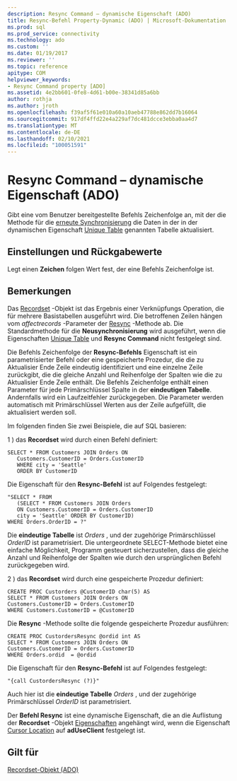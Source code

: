 ```yaml
---
description: Resync Command – dynamische Eigenschaft (ADO)
title: Resync-Befehl Property-Dynamic (ADO) | Microsoft-Dokumentation
ms.prod: sql
ms.prod_service: connectivity
ms.technology: ado
ms.custom: ''
ms.date: 01/19/2017
ms.reviewer: ''
ms.topic: reference
apitype: COM
helpviewer_keywords:
- Resync Command property [ADO]
ms.assetid: 4e2bb601-0fe8-4d61-b00e-38341d85a6bb
author: rothja
ms.author: jroth
ms.openlocfilehash: f39af5f61e010a60a10aeb47788e862dd7b16064
ms.sourcegitcommit: 917df4ffd22e4a229af7dc481dcce3ebba0aa4d7
ms.translationtype: MT
ms.contentlocale: de-DE
ms.lasthandoff: 02/10/2021
ms.locfileid: "100051591"
---
```

# <a name="resync-command-property-dynamic-ado"></a>Resync Command – dynamische Eigenschaft (ADO)
Gibt eine vom Benutzer bereitgestellte Befehls Zeichenfolge an, mit der die Methode für die [erneute Synchronisierung](./resync-method.md) die Daten in der in der dynamischen Eigenschaft [Unique Table](./unique-table-unique-schema-unique-catalog-properties-dynamic-ado.md) genannten Tabelle aktualisiert.  
  
## <a name="settings-and-return-values"></a>Einstellungen und Rückgabewerte  
 Legt einen **Zeichen** folgen Wert fest, der eine Befehls Zeichenfolge ist.  
  
## <a name="remarks"></a>Bemerkungen  
 Das [Recordset](./recordset-object-ado.md) -Objekt ist das Ergebnis einer Verknüpfungs Operation, die für mehrere Basistabellen ausgeführt wird. Die betroffenen Zeilen hängen vom *affectrecords* -Parameter der [Resync](./resync-method.md) -Methode ab. Die Standardmethode für die **Neusynchronisierung** wird ausgeführt, wenn die Eigenschaften [Unique Table](./unique-table-unique-schema-unique-catalog-properties-dynamic-ado.md) und **Resync Command** nicht festgelegt sind.  
  
 Die Befehls Zeichenfolge der **Resync-Befehls** Eigenschaft ist ein parametrisierter Befehl oder eine gespeicherte Prozedur, die die zu Aktualisier Ende Zeile eindeutig identifiziert und eine einzelne Zeile zurückgibt, die die gleiche Anzahl und Reihenfolge der Spalten wie die zu Aktualisier Ende Zeile enthält. Die Befehls Zeichenfolge enthält einen Parameter für jede Primärschlüssel Spalte in der **eindeutigen Tabelle**. Andernfalls wird ein Laufzeitfehler zurückgegeben. Die Parameter werden automatisch mit Primärschlüssel Werten aus der Zeile aufgefüllt, die aktualisiert werden soll.  
  
 Im folgenden finden Sie zwei Beispiele, die auf SQL basieren:  
  
 1 \) das **Recordset** wird durch einen Befehl definiert:  
  
```  
SELECT * FROM Customers JOIN Orders ON   
   Customers.CustomerID = Orders.CustomerID  
   WHERE city = 'Seattle'  
   ORDER BY CustomerID  
```  
  
 Die Eigenschaft für den **Resync-Befehl** ist auf Folgendes festgelegt:  
  
```  
"SELECT * FROM   
   (SELECT * FROM Customers JOIN Orders   
   ON Customers.CustomerID = Orders.CustomerID  
   city = 'Seattle' ORDER BY CustomerID)  
WHERE Orders.OrderID = ?"  
```  
  
 Die **eindeutige Tabelle** ist *Orders* , und der zugehörige Primärschlüssel *OrderID* ist parametrisiert. Die untergeordnete SELECT-Methode bietet eine einfache Möglichkeit, Programm gesteuert sicherzustellen, dass die gleiche Anzahl und Reihenfolge der Spalten wie durch den ursprünglichen Befehl zurückgegeben wird.  
  
 2 \) das **Recordset** wird durch eine gespeicherte Prozedur definiert:  
  
```  
CREATE PROC Custorders @CustomerID char(5) AS   
SELECT * FROM Customers JOIN Orders ON   
Customers.CustomerID = Orders.CustomerID   
WHERE Customers.CustomerID = @CustomerID  
```  
  
 Die **Resync** -Methode sollte die folgende gespeicherte Prozedur ausführen:  
  
```  
CREATE PROC CustordersResync @ordid int AS   
SELECT * FROM Customers JOIN Orders ON   
Customers.CustomerID = Orders.CustomerID  
WHERE Orders.ordid  = @ordid  
```  
  
 Die Eigenschaft für den **Resync-Befehl** ist auf Folgendes festgelegt:  
  
```  
"{call CustordersResync (?)}"  
```  
  
 Auch hier ist die **eindeutige Tabelle** *Orders* , und der zugehörige Primärschlüssel *OrderID* ist parametrisiert.  
  
 Der **Befehl Resync** ist eine dynamische Eigenschaft, die an die Auflistung der **Recordset** -Objekt [Eigenschaften](./properties-collection-ado.md) angehängt wird, wenn die Eigenschaft [Cursor Location](./cursorlocation-property-ado.md) auf **adUseClient** festgelegt ist.  
  
## <a name="applies-to"></a>Gilt für  
 [Recordset-Objekt (ADO)](./recordset-object-ado.md)